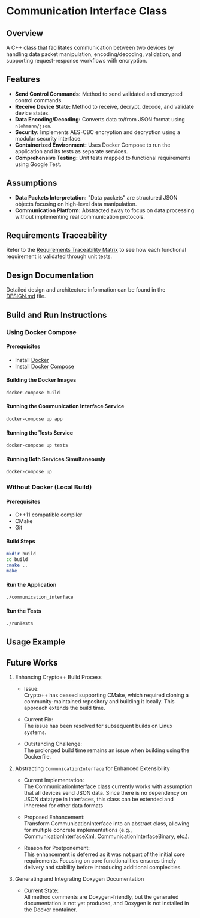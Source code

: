 # Communication Interface Class

## Overview
A C++ class that facilitates communication between two devices by handling data packet manipulation, encoding/decoding, validation, and supporting request-response workflows with encryption.

## Features
- **Send Control Commands:** Method to send validated and encrypted control commands.
- **Receive Device State:** Method to receive, decrypt, decode, and validate device states.
- **Data Encoding/Decoding:** Converts data to/from JSON format using `nlohmann/json`.
- **Security:** Implements AES-CBC encryption and decryption using a modular security interface.
- **Containerized Environment:** Uses Docker Compose to run the application and its tests as separate services.
- **Comprehensive Testing:** Unit tests mapped to functional requirements using Google Test.

## Assumptions
- **Data Packets Interpretation:** "Data packets" are structured JSON objects focusing on high-level data manipulation.
- **Communication Platform:** Abstracted away to focus on data processing without implementing real communication protocols.

## Requirements Traceability
Refer to the [Requirements Traceability Matrix](REQUIREMENTS.md) to see how each functional requirement is validated through unit tests.

## Design Documentation
Detailed design and architecture information can be found in the [DESIGN.md](DESIGN.md) file.

## Build and Run Instructions

### Using Docker Compose

#### Prerequisites
- Install [Docker](https://www.docker.com/get-started)
- Install [Docker Compose](https://docs.docker.com/compose/install/)

#### Building the Docker Images
```bash
docker-compose build
```

#### Running the Communication Interface Service
```bash
docker-compose up app
```

#### Running the Tests Service
```bash
docker-compose up tests
```


#### Running Both Services Simultaneously
```bash
docker-compose up
```

### Without Docker (Local Build)

#### Prerequisites
- C++11 compatible compiler
- CMake
- Git

#### Build Steps
```bash
mkdir build
cd build
cmake ..
make
```

#### Run the Application
```bash
./communication_interface
```
#### Run the Tests
```bash
./runTests
```
## Usage Example


## Future Works

1. Enhancing Crypto++ Build Process
   
   - Issue:  
     Crypto++ has ceased supporting CMake, which required cloning a community-maintained repository and building it locally. This approach extends the build time.
   
   - Current Fix:  
     The issue has been resolved for subsequent builds on Linux systems.
   
   - Outstanding Challenge:  
     The prolonged build time remains an issue when building using the Dockerfile.


2. Abstracting `CommunicationInterface` for Enhanced Extensibility
   
   - Current Implementation:  
     The CommunicationInterface class currently works with assumption that all devices send JSON data. Since there is no dependency on JSON datatype in interfaces, this class can be extended and inhereted for other data formats
   
   - Proposed Enhancement:  
     Transform CommunicationInterface into an abstract class, allowing for multiple concrete implementations (e.g., CommunicationInterfaceXml, CommunicationInterfaceBinary, etc.).
   
   - Reason for Postponement:  
     This enhancement is deferred as it was not part of the initial core requirements. Focusing on core functionalities ensures timely delivery and stability before introducing additional complexities.

3. Generating and Integrating Doxygen Documentation
   
   - Current State:  
     All method comments are Doxygen-friendly, but the generated documentation is not yet produced, and Doxygen is not installed in the Docker container.
